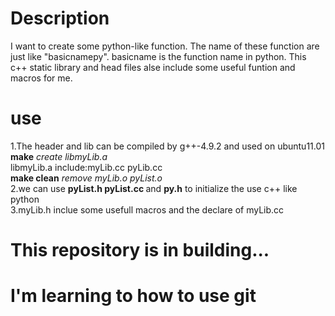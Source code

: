 <h1>Description</h1>
I want to create some python-like function. The name of these function are just like "basicnamepy". basicname is the function name in python.
This c++ static library and head files alse include some useful funtion and macros for me. 
<h1>use</h1>
1.The header and lib can be compiled by g++-4.9.2 and used on ubuntu11.01 <br>
<B>make</B> <i>create libmyLib.a</i><br>
libmyLib.a include:myLib.cc pyLib.cc<br>
<B>make clean</B> <i>remove myLib.o pyList.o</i><br>
2.we can use <B>pyList.h pyList.cc </B>and <B>py.h</B> to initialize the use c++ like python<br>
3.myLib.h inclue some usefull macros and the declare of myLib.cc<br>
<h1>This repository is in building...</h1>
<h1>I'm learning to how to use git</h1>
